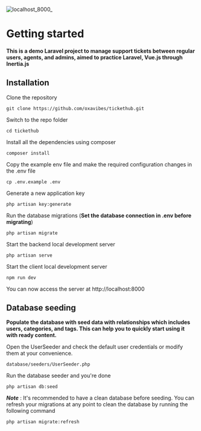 ![localhost_8000_](https://github.com/oxavibes/tickethub/assets/8161360/8f341e21-14c6-412e-949f-505beed06fd3)

# Getting started

#### This is a demo Laravel project to manage support tickets between regular users, agents, and admins, aimed to practice Laravel, Vue.js through Inertia.js

## Installation

Clone the repository
		
	git clone https://github.com/oxavibes/tickethub.git

Switch to the repo folder

    cd tickethub

Install all the dependencies using composer

    composer install

Copy the example env file and make the required configuration changes in the .env file

    cp .env.example .env

Generate a new application key

    php artisan key:generate

Run the database migrations (**Set the database connection in .env before migrating**)

    php artisan migrate

Start the backend local development server

    php artisan serve

Start the client local development server
		
	npm run dev

You can now access the server at http://localhost:8000

## Database seeding

**Populate the database with seed data with relationships which includes users, categories, and tags. This can help you to quickly start using it with ready content.**

Open the UserSeeder and check the default user credentials or modify them at your convenience.

    database/seeders/UserSeeder.php

Run the database seeder and you're done

    php artisan db:seed

***Note*** : It's recommended to have a clean database before seeding. You can refresh your migrations at any point to clean the database by running the following command

    php artisan migrate:refresh
    
